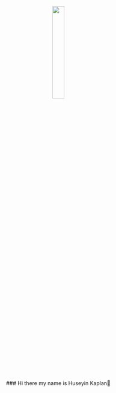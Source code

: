 <div id="header" align="center">
  <img src="https://media.giphy.com/media/13HgwGsXF0aiGY/giphy.gif" width="25%"/>
</div>


<p style="text-align:center">### Hi there my name is Huseyin Kaplan👋 </p>

<!--
**huseyinkaplan00/huseyinkaplan00** is a ✨ _special_ ✨ repository because its `README.md` (this file) appears on your GitHub profile.

Here are some ideas to get you started:

- 🔭 I’m currently working on ...
- 🌱 I’m currently learning ...
- 👯 I’m looking to collaborate on ...
- 🤔 I’m looking for help with ...
- 💬 Ask me about ...
- 📫 How to reach me: ...
- 😄 Pronouns: ...
- ⚡ Fun fact: ...
-->
